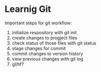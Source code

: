 # Learnig Git #

Important steps for git workflow:

1. initialize respository with git init
2. create changes to progject files
3. check status of those files with git status
4. stage changes for commit
5. commit changes to version history
6. view previous changes with git log
7. gl/hf?
